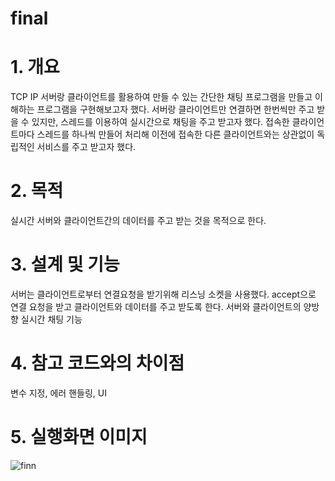 # final
# 1. 개요
 TCP IP 서버랑 클라이언트를 활용하여 만들 수 있는 간단한 채팅 프로그램을 만들고 이해하는 프로그램을 구현해보고자 했다. 
 서버랑 클라이언트만 연결하면 한번씩만 주고 받을 수 있지만, 스레드를 이용하여 실시간으로 채팅을 주고 받고자 했다. 
 접속한 클라이언트마다 스레드를 하나씩 만들어 처리해 이전에 접속한 다른 클라이언트와는 상관없이 독립적인 서비스를 주고 받고자 했다.
 
# 2. 목적
 실시간 서버와 클라이언트간의 데이터를 주고 받는 것을 목적으로 한다.
 
# 3. 설계 및 기능
 서버는 클라이언트로부터 연결요청을 받기위해 리스닝 소켓을 사용했다. accept으로 연결 요청을 받고 클라이언트와 데이터를 주고 받도록 한다.
 서버와 클라이언트의 양방향 실시간 채팅 기능
 
# 4. 참고 코드와의 차이점
 변수 지정, 에러 핸들링, UI
 
# 5. 실행화면 이미지 
![finn](https://user-images.githubusercontent.com/78963894/122229831-0bc90e80-cef4-11eb-8888-7ad7ace2e1f2.JPG)
